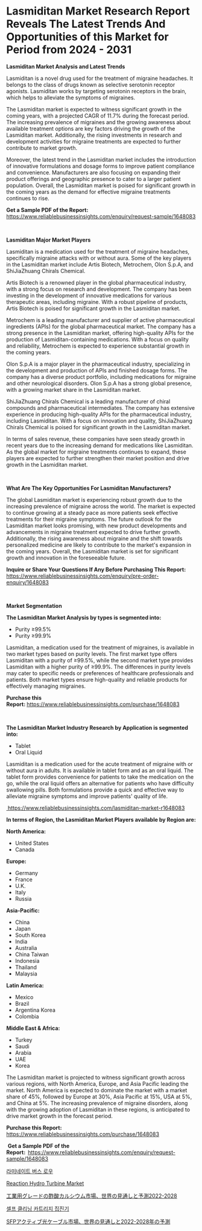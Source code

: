 <p><h1>Lasmiditan Market Research Report Reveals The Latest Trends And Opportunities of this Market for Period from 2024 - 2031</h1></p><p><strong>Lasmiditan Market Analysis and Latest Trends</strong></p>
<p><p>Lasmiditan is a novel drug used for the treatment of migraine headaches. It belongs to the class of drugs known as selective serotonin receptor agonists. Lasmiditan works by targeting serotonin receptors in the brain, which helps to alleviate the symptoms of migraines.</p><p>The Lasmiditan market is expected to witness significant growth in the coming years, with a projected CAGR of 11.7% during the forecast period. The increasing prevalence of migraines and the growing awareness about available treatment options are key factors driving the growth of the Lasmiditan market. Additionally, the rising investments in research and development activities for migraine treatments are expected to further contribute to market growth.</p><p>Moreover, the latest trend in the Lasmiditan market includes the introduction of innovative formulations and dosage forms to improve patient compliance and convenience. Manufacturers are also focusing on expanding their product offerings and geographic presence to cater to a larger patient population. Overall, the Lasmiditan market is poised for significant growth in the coming years as the demand for effective migraine treatments continues to rise.</p></p>
<p><strong>Get a Sample PDF of the Report:&nbsp;</strong> <a href="https://www.reliablebusinessinsights.com/enquiry/request-sample/1648083">https://www.reliablebusinessinsights.com/enquiry/request-sample/1648083</a></p>
<p>&nbsp;</p>
<p><strong>Lasmiditan Major Market Players</strong></p>
<p><p>Lasmiditan is a medication used for the treatment of migraine headaches, specifically migraine attacks with or without aura. Some of the key players in the Lasmiditan market include Artis Biotech, Metrochem, Olon S.p.A, and ShiJiaZhuang Chirals Chemical.</p><p>Artis Biotech is a renowned player in the global pharmaceutical industry, with a strong focus on research and development. The company has been investing in the development of innovative medications for various therapeutic areas, including migraine. With a robust pipeline of products, Artis Biotech is poised for significant growth in the Lasmiditan market.</p><p>Metrochem is a leading manufacturer and supplier of active pharmaceutical ingredients (APIs) for the global pharmaceutical market. The company has a strong presence in the Lasmiditan market, offering high-quality APIs for the production of Lasmiditan-containing medications. With a focus on quality and reliability, Metrochem is expected to experience substantial growth in the coming years.</p><p>Olon S.p.A is a major player in the pharmaceutical industry, specializing in the development and production of APIs and finished dosage forms. The company has a diverse product portfolio, including medications for migraine and other neurological disorders. Olon S.p.A has a strong global presence, with a growing market share in the Lasmiditan market.</p><p>ShiJiaZhuang Chirals Chemical is a leading manufacturer of chiral compounds and pharmaceutical intermediates. The company has extensive experience in producing high-quality APIs for the pharmaceutical industry, including Lasmiditan. With a focus on innovation and quality, ShiJiaZhuang Chirals Chemical is poised for significant growth in the Lasmiditan market.</p><p>In terms of sales revenue, these companies have seen steady growth in recent years due to the increasing demand for medications like Lasmiditan. As the global market for migraine treatments continues to expand, these players are expected to further strengthen their market position and drive growth in the Lasmiditan market.</p></p>
<p>&nbsp;</p>
<p><strong>What Are The Key Opportunities For Lasmiditan Manufacturers?</strong></p>
<p><p>The global Lasmiditan market is experiencing robust growth due to the increasing prevalence of migraine across the world. The market is expected to continue growing at a steady pace as more patients seek effective treatments for their migraine symptoms. The future outlook for the Lasmiditan market looks promising, with new product developments and advancements in migraine treatment expected to drive further growth. Additionally, the rising awareness about migraine and the shift towards personalized medicine are likely to contribute to the market's expansion in the coming years. Overall, the Lasmiditan market is set for significant growth and innovation in the foreseeable future.</p></p>
<p><strong>Inquire or Share Your Questions If Any Before Purchasing This Report:</strong> <a href="https://www.reliablebusinessinsights.com/enquiry/pre-order-enquiry/1648083">https://www.reliablebusinessinsights.com/enquiry/pre-order-enquiry/1648083</a></p>
<p>&nbsp;</p>
<p><strong>Market Segmentation</strong></p>
<p><strong>The Lasmiditan Market Analysis by types is segmented into:</strong></p>
<p><ul><li>Purity ≥99.5%</li><li>Purity ≥99.9%</li></ul></p>
<p><p>Lasmiditan, a medication used for the treatment of migraines, is available in two market types based on purity levels. The first market type offers Lasmiditan with a purity of ≥99.5%, while the second market type provides Lasmiditan with a higher purity of ≥99.9%. The differences in purity levels may cater to specific needs or preferences of healthcare professionals and patients. Both market types ensure high-quality and reliable products for effectively managing migraines.</p></p>
<p><strong>Purchase this Report:&nbsp;</strong><a href="https://www.reliablebusinessinsights.com/purchase/1648083">https://www.reliablebusinessinsights.com/purchase/1648083</a></p>
<p>&nbsp;</p>
<p><strong>The Lasmiditan Market Industry Research by Application is segmented into:</strong></p>
<p><ul><li>Tablet</li><li>Oral Liquid</li></ul></p>
<p><p>Lasmiditan is a medication used for the acute treatment of migraine with or without aura in adults. It is available in tablet form and as an oral liquid. The tablet form provides convenience for patients to take the medication on the go, while the oral liquid offers an alternative for patients who have difficulty swallowing pills. Both formulations provide a quick and effective way to alleviate migraine symptoms and improve patients' quality of life.</p></p>
<p><a href="https://www.reliablebusinessinsights.com/lasmiditan-market-r1648083">&nbsp;https://www.reliablebusinessinsights.com/lasmiditan-market-r1648083</a></p>
<p><strong>In terms of Region, the Lasmiditan Market Players available by Region are:</strong></p>
<p>
    <p> <strong> North America: </strong>
        <ul>
            <li>United States</li>
            <li>Canada</li>
        </ul>
        </p> 
    <p> <strong> Europe: </strong>
        <ul>
            <li>Germany</li>
            <li>France</li>
            <li>U.K.</li>
            <li>Italy</li>
            <li>Russia</li>
        </ul>
        </p> 
    <p> <strong> Asia-Pacific: </strong>
        <ul>
            <li>China</li>
            <li>Japan</li>
            <li>South Korea</li>
            <li>India</li>
            <li>Australia</li>
            <li>China Taiwan</li>
            <li>Indonesia</li>
            <li>Thailand</li>
            <li>Malaysia</li>
        </ul>
        </p> 
    <p> <strong> Latin America: </strong>
        <ul>
            <li>Mexico</li>
            <li>Brazil</li>
            <li>Argentina Korea</li>
            <li>Colombia</li>
        </ul>
        </p> 
    <p> <strong> Middle East & Africa: </strong>
        <ul>
            <li>Turkey</li>
            <li>Saudi</li>
            <li>Arabia</li>
            <li>UAE</li>
            <li>Korea</li>
        </ul>
    </p>
    </p>
<p><p>The Lasmiditan market is projected to witness significant growth across various regions, with North America, Europe, and Asia Pacific leading the market. North America is expected to dominate the market with a market share of 45%, followed by Europe at 30%, Asia Pacific at 15%, USA at 5%, and China at 5%. The increasing prevalence of migraine disorders, along with the growing adoption of Lasmiditan in these regions, is anticipated to drive market growth in the forecast period.</p></p>
<p><strong>Purchase this Report: </strong><a href="https://www.reliablebusinessinsights.com/purchase/1648083">https://www.reliablebusinessinsights.com/purchase/1648083</a></p>
<p>&nbsp;<strong>Get a Sample PDF of the Report:&nbsp;&nbsp;</strong><a href="https://www.reliablebusinessinsights.com/enquiry/request-sample/1648083">https://www.reliablebusinessinsights.com/enquiry/request-sample/1648083</a></p>
<p><strong></strong></p>
<p><p><a href="https://medium.com/@koreycrooks2022/%EB%9D%BC%EB%AF%B8%EB%84%A4%EC%9D%B4%ED%8A%B8-%EB%B2%84%EC%8A%A4%EB%A1%9C-%EC%8B%9C%EC%9E%A5-%EA%B7%9C%EB%AA%A8-%EC%A0%90%EC%9C%A0%EC%9C%A8-%EB%B0%8F-%ED%8A%B8%EB%A0%8C%EB%93%9C-%EB%B6%84%EC%84%9D-%EB%B3%B4%EA%B3%A0%EC%84%9C-%EC%A0%9C%ED%92%88%EB%B3%84-%EC%97%90%ED%8F%AD%EC%8B%9C-%EC%88%98%EC%A7%80-%EB%B6%84%EB%A7%90-%EC%BD%94%ED%8C%85-%EB%A7%88%EC%9D%BC%EB%9D%BC-%EA%B8%B0%ED%83%80-%EB%B0%8F-%EC%84%B8%EA%B7%B8%EB%A8%BC%ED%8A%B8-%EC%98%88%EC%B8%A1-2024%EB%85%84-2031%EB%85%84-1e83291a4593">라미네이트 버스 로우</a></p><p><a href="https://issuu.com/reportprime-2/docs/reaction-hydro-turbine-market-size-2030.pptx">Reaction Hydro Turbine Market</a></p><p><a href="https://medium.com/@zzflqewx24/%E5%B7%A5%E6%A5%AD%E7%94%A8%E3%82%B0%E3%83%AC%E3%83%BC%E3%83%89%E3%81%AE%E9%85%A2%E9%85%B8%E3%82%AB%E3%83%AB%E3%82%B7%E3%82%A6%E3%83%A0%E5%B8%82%E5%A0%B4-%E3%82%B0%E3%83%AD%E3%83%BC%E3%83%90%E3%83%AB%E5%B1%95%E6%9C%9B%E3%81%A82022%E5%B9%B4%E3%81%8B%E3%82%892028%E5%B9%B4%E3%81%AE%E4%BA%88%E6%B8%AC%E5%B8%82%E5%A0%B4%E8%A6%8F%E6%A8%A1-%E3%82%B7%E3%82%A7%E3%82%A2-%E3%83%88%E3%83%AC%E3%83%B3%E3%83%89%E5%88%86%E6%9E%90%E3%83%AC%E3%83%9D%E3%83%BC%E3%83%88-%E3%83%97%E3%83%AD%E3%83%80%E3%82%AF%E3%83%88-%E3%83%91%E3%82%A6%E3%83%80%E3%83%BC-%E3%82%B0%E3%83%A9%E3%83%8B%E3%83%A5%E3%83%BC%E3%83%AB-%E5%88%A5-%E3%81%8A%E3%82%88%E3%81%B3%E3%82%BB%E3%82%B0%E3%83%A1%E3%83%B3%E3%83%88%E4%BA%88%E6%B8%AC-2024%E5%B9%B4-dd306aae3dd2">工業用グレードの酢酸カルシウム市場、世界の見通しと予測2022-2028</a></p><p><a href="https://medium.com/@koreycrooks2022/%EC%9E%90%EC%B2%B4-%ED%81%B4%EB%A6%AC%EB%8B%9D-%EC%B9%B4%ED%8A%B8%EB%A6%AC%EC%A7%80-%EB%A8%BC%EC%A7%80-%EC%BB%AC%EB%A0%89%ED%84%B0-%EC%8B%9C%EC%9E%A5-%EA%B7%9C%EB%AA%A8-%EB%B0%8F-%EC%A0%90%EC%9C%A0%EC%9C%A8-%EB%B6%84%EC%84%9D-%EC%84%B1%EC%9E%A5-%EB%8F%99%ED%96%A5-%EB%B0%8F-%EC%A0%84%EB%A7%9D-2024-2031-86b09063183f">셀프 클리닝 카트리지 집진기</a></p><p><a href="https://medium.com/@zzflqewx24/%E3%82%B0%E3%83%AD%E3%83%BC%E3%83%90%E3%83%ABsfp%E3%82%A2%E3%82%AF%E3%83%86%E3%82%A3%E3%83%96%E5%85%89%E3%82%B1%E3%83%BC%E3%83%96%E3%83%AB%E5%B8%82%E5%A0%B4-%E3%82%B0%E3%83%AD%E3%83%BC%E3%83%90%E3%83%AB%E5%B1%95%E6%9C%9B%E3%81%8A%E3%82%88%E3%81%B32022%E5%B9%B4%E3%81%8B%E3%82%892028%E5%B9%B4%E3%81%BE%E3%81%A7%E3%81%AE%E5%B8%82%E5%A0%B4%E4%BA%88%E6%B8%AC%E3%81%AE%E5%B8%82%E5%A0%B4%E8%A6%8F%E6%A8%A1%E3%81%AF-%E5%B9%B4%E9%96%93%E6%88%90%E9%95%B7%E7%8E%8710-%E3%81%AB%E9%81%94%E3%81%99%E3%82%8B%E3%81%A8%E4%BA%88%E6%83%B3%E3%81%95%E3%82%8C%E3%81%A6%E3%81%8A%E3%82%8A-%E3%81%93%E3%81%AE%E3%83%AC%E3%83%9D%E3%83%BC%E3%83%88%E3%81%AF%E5%B8%82%E5%A0%B4%E6%88%90%E9%95%B7-%E3%83%88%E3%83%AC%E3%83%B3%E3%83%89-%E6%A9%9F%E4%BC%9A-%E3%81%8A%E3%82%88-d704815b74fa">SFPアクティブ光ケーブル市場、世界の見通しと2022-2028年の予測</a></p></p>
